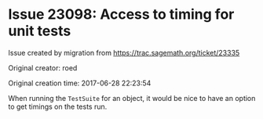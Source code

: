 # Issue 23098: Access to timing for unit tests

Issue created by migration from https://trac.sagemath.org/ticket/23335

Original creator: roed

Original creation time: 2017-06-28 22:23:54

When running the `TestSuite` for an object, it would be nice to have an option to get timings on the tests run.
